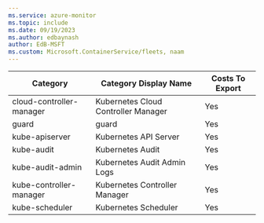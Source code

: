 ```yaml
---
ms.service: azure-monitor
ms.topic: include
ms.date: 09/19/2023
ms.author: edbaynash
author: EdB-MSFT
ms.custom: Microsoft.ContainerService/fleets, naam
---
```

  
  
|Category|Category Display Name|Costs To Export|
|---|---|---|
|cloud-controller-manager |Kubernetes Cloud Controller Manager |Yes |
|guard |guard |Yes |
|kube-apiserver |Kubernetes API Server |Yes |
|kube-audit |Kubernetes Audit |Yes |
|kube-audit-admin |Kubernetes Audit Admin Logs |Yes |
|kube-controller-manager |Kubernetes Controller Manager |Yes |
|kube-scheduler |Kubernetes Scheduler |Yes |